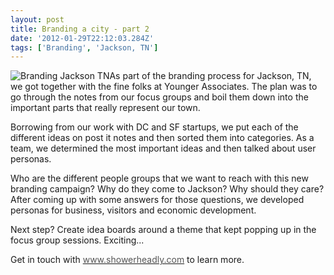 ```yaml
---
layout: post
title: Branding a city - part 2
date: '2012-01-29T22:12:03.284Z'
tags: ['Branding', 'Jackson, TN']
---
```


![](jackson_brand_0378-w950-h950-300x225.jpg 'Branding Jackson TN')As part of the branding process for Jackson, TN, we got together with the fine folks at Younger Associates. The plan was to go through the notes from our focus groups and boil them down into the important parts that really represent our town.

Borrowing from our work with DC and SF startups, we put each of the different ideas on post it notes and then sorted them into categories. As a team, we determined the most important ideas and then talked about user personas.

Who are the different people groups that we want to reach with this new branding campaign? Why do they come to Jackson? Why should they care? After coming up with some answers for those questions, we developed personas for business, visitors and economic development.

Next step? Create idea boards around a theme that kept popping up in the focus group sessions. Exciting...

Get in touch with [<font color="#555555">www.showerheadly.com</font>](http://www.showerheadly.com/best-steam-room/) to learn more.
